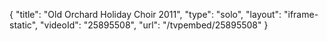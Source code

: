 {
    "title": "Old Orchard Holiday Choir 2011",
    "type": "solo",
    "layout": "iframe-static",
    "videoId": "25895508",
    "url": "\/tvpembed\/25895508"
}